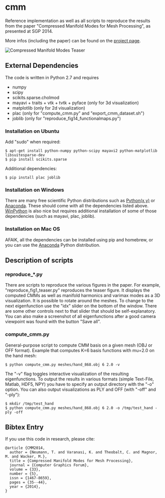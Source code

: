 cmm
===

Reference implementation as well as all scripts to reproduce the results from the paper "Compressed Manifold Modes for Mesh Processing", as presented at SGP 2014.

More infos (including the paper) can be found on the [project page](http://www.drematrix.de/?portfolio=english-compressed-manifold-modes-for-mesh-processing&lang=en).

![Compressed Manifold Modes Teaser](http://www.drematrix.de/wordpress/wp-content/uploads/2014/07/cmm_teaser.jpg)

## External Dependencies

The code is written in Python 2.7 and requires

 - numpy
 - scipy
 - scikits.sparse.cholmod
 - mayavi + traits + vtk + tvtk + pyface (only for 3d visualization)
 - matplotlib (only for 2d visualization)
 - plac (only for "compute_cmm.py" and "export_cmm_dataset.sh")
 - joblib (only for "reproduce_fig14_functionalmaps.py")

### Installation on Ubuntu

Add "sudo" when required:

```
$ apt-get install python-numpy python-scipy mayavi2 python-matplotlib libsuitesparse-dev
$ pip install scikits.sparse
```

Additional dependencies:
```
$ pip install plac joblib
```

### Installation on Windows

There are many free scientific Python distributions such as [Python(x,y)](https://code.google.com/p/pythonxy/) or [Anaconda](http://continuum.io/downloads). These should come with all the dependencies listed above. [WinPython](http://winpython.sourceforge.net/) is also nice but requires additional installation of some of those dependencies (such as mayavi, plac, joblib).

### Installation on Mac OS

AFAIK, all the dependencies can be installed using pip and homebrew, or you can use the [Anaconda](http://continuum.io/downloads) Python distribution.

## Description of scripts

### reproduce_*.py
There are scripts to reproduce the various figures in the paper. For example, "reproduce_fig1_teaser.py" reproduces the teaser figure. It displays the computed CMMs as well as manifold harmonics and varimax modes as a 3D visualization. It is possible to rotate around the meshes. To change to the next eigenfunction use the "idx" slider on the bottom of the window. There are some other controls next to that slider that should be self-explanatory. You can also make a screenshot of all eigenfunctions after a good camera viewpoint was found with the button "Save all".

### compute_cmm.py
General-purpose script to compute CMM basis on a given mesh (OBJ or OFF format).
Example that computes K=6 basis functions with mu=2.0 on the hand mesh:
```
$ python compute_cmm.py meshes/hand_868.obj 6 2.0 -v
```
The "-v" flag toggles interactive visualization of the resulting eigenfunctions.
To output the results in various formats (simple Text-File, Matlab, HDF5, NPY) you have to specify an output directory with the "-o" option. You can also output visualizations as PLY and OFF (with "-off" and "-ply"):
```
$ mkdir /tmp/test_hand
$ python compute_cmm.py meshes/hand_868.obj 6 2.0 -o /tmp/test_hand -ply -off
```

## Bibtex Entry

If you use this code in research, please cite:
```
@article {CMM2014,
  author = {Neumann, T. and Varanasi, K. and Theobalt, C. and Magnor, M. and Wacker, M.},
  title = {Compressed Manifold Modes for Mesh Processing},
  journal = {Computer Graphics Forum},
  volume = {33},
  number = {5},
  issn = {1467-8659},
  pages = {35--44},
  year = {2014},
}
```
